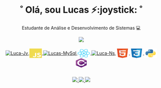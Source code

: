 

<div align="center">
    <h1>  ˚ Olá, sou Lucas ⚡:joystick: ˚   </h1>
  <p> Estudante de Análise e Desenvolvimento de Sistemas 💻</p>

 
</div>


<div align="center">
 


 <div align="center">
  <a href="https://github.com/LucasAlmeida8">
  <img height="180em" src="https://github-readme-stats.vercel.app/api?username=lucasalmeida8&show_icons=true&theme=codeSTACKr&include_all_commits=true&count_private=true"/>
      
  
   <div style="display: inline_block"><br>
  <img align="center" alt="Luca-Jv" height="60" width="40" src="https://cdn.jsdelivr.net/gh/devicons/devicon/icons/java/java-original-wordmark.svg">
  <img align="center" alt="Luca-Js" height="30" width="40" src="https://raw.githubusercontent.com/devicons/devicon/master/icons/javascript/javascript-plain.svg">    
  <img align="center" alt="Lucas-MySql" height="60" width="40" src="https://cdn.jsdelivr.net/gh/devicons/devicon/icons/mysql/mysql-original-wordmark.svg"> 
  <img align="center" alt="Luca-React" height="30" width="40" src="https://raw.githubusercontent.com/devicons/devicon/master/icons/react/react-original.svg">     
  <img align="center" alt="Luca-Ns" height="30" width="40" src="https://cdn.jsdelivr.net/gh/devicons/devicon/icons/nodejs/nodejs-original.svg">     
  <img align="center" alt="Luca-HTML" height="30" width="40" src="https://raw.githubusercontent.com/devicons/devicon/master/icons/html5/html5-original.svg">
  <img align="center" alt="Luca-CSS" height="30" width="40" src="https://raw.githubusercontent.com/devicons/devicon/master/icons/css3/css3-original.svg">
  <img align="center" alt="Luca-Python" height="30" width="40" src="https://raw.githubusercontent.com/devicons/devicon/master/icons/python/python-original.svg">
  <img align="center" alt="Luca-Csharp" height="30" width="40" src="https://raw.githubusercontent.com/devicons/devicon/master/icons/csharp/csharp-original.svg">
  
</div>
     
   
  ##
 
<a href="mailto:lucasalmeidaex@gmail.com"> <img height="30em" src="https://img.shields.io/badge/Gmail-D14836?style=for-the-badge&logo=gmail&logoColor=white"/> <a  href="https://www.linkedin.com/in/lucas-almeida8/"> <img height="30em" src="https://img.shields.io/badge/LinkedIn-0077B5?style=for-the-badge&logo=linkedin&logoColor=white"/> 
 <a href="https://discord.com" target="_blank"><img src="https://img.shields.io/badge/Discord-7289DA?style=for-the-badge&logo=discord&logoColor=white" target="_blank"></a>  
 




<!--
**LucasAlmeida8/LucasAlmeida8** is a ✨ _special_ ✨ repository because its `README.md` (this file) appears on your GitHub profile.

Here are some ideas to get you started:

- 🔭 I’m currently working on ...
- 🌱 I’m currently learning ...
- 👯 I’m looking to collaborate on ...
- 🤔 I’m looking for help with ...
- 💬 Ask me about ...
- 📫 How to reach me: ...
- 😄 Pronouns: ...
- ⚡ Fun fact: ...
-->
